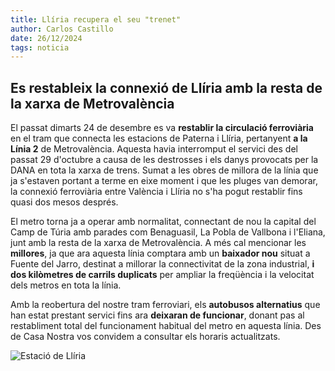 ```yaml
---
title: Llíria recupera el seu "trenet"
author: Carlos Castillo
date: 26/12/2024
tags: noticia
---
```


## Es restableix la connexió de Llíria amb la resta de la xarxa de Metrovalència

El passat dimarts 24 de desembre es va **restablir la circulació ferroviària** en el tram que connecta les estacions de Paterna i Llíria, pertanyent **a la Línia 2** de Metrovalència. Aquesta havia interromput el servici des del passat 29 d'octubre a causa de les destrosses i els danys provocats per la DANA en tota la xarxa de trens. Sumat a les obres de millora de la línia que ja s'estaven portant a terme en eixe moment i que les pluges van demorar, la connexió ferroviària entre València i Llíria no s'ha pogut restablir fins quasi dos mesos després. 

El metro torna ja a operar amb normalitat, connectant de nou la capital del Camp de Túria amb parades com Benaguasil, La Pobla de Vallbona i l'Eliana, junt amb la resta de la xarxa de Metrovalència. A més cal mencionar les **millores**, ja que ara aquesta línia comptara amb un **baixador nou** situat a Fuente del Jarro, destinat a millorar la connectivitat de la zona industrial, **i dos kilòmetres de carrils duplicats** per ampliar la freqüència i la velocitat dels metros en tota la línia.

Amb la reobertura del nostre tram ferroviari, els **autobusos alternatius** que han estat prestant servici fins ara **deixaran de funcionar**, donant pas al restabliment total del funcionament habitual del metro en aquesta línia. Des de Casa Nostra vos convidem a consultar els horaris actualitzats.

![Estació de Llíria](/assets/continguts/recursos/20241228-foto-metrovalencia-lliria.jpg "Estació de Llíria")

